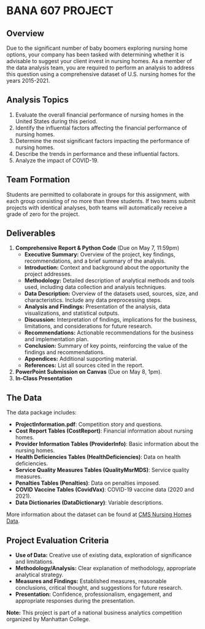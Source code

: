 # BANA 607 PROJECT

## Overview
Due to the significant number of baby boomers exploring nursing home options, your company has been tasked with determining whether it is advisable to suggest your client invest in nursing homes. As a member of the data analysis team, you are required to perform an analysis to address this question using a comprehensive dataset of U.S. nursing homes for the years 2015-2021.

## Analysis Topics
1. Evaluate the overall financial performance of nursing homes in the United States during this period.
2. Identify the influential factors affecting the financial performance of nursing homes.
3. Determine the most significant factors impacting the performance of nursing homes.
4. Describe the trends in performance and these influential factors.
5. Analyze the impact of COVID-19.

## Team Formation
Students are permitted to collaborate in groups for this assignment, with each group consisting of no more than three students. If two teams submit projects with identical analyses, both teams will automatically receive a grade of zero for the project.

## Deliverables
1. **Comprehensive Report & Python Code** (Due on May 7, 11:59pm)
   - **Executive Summary:** Overview of the project, key findings, recommendations, and a brief summary of the analysis.
   - **Introduction:** Context and background about the opportunity the project addresses.
   - **Methodology:** Detailed description of analytical methods and tools used, including data collection and analysis techniques.
   - **Data Description:** Overview of the datasets used, sources, size, and characteristics. Include any data preprocessing steps.
   - **Analysis and Findings:** Presentation of the analysis, data visualizations, and statistical outputs.
   - **Discussion:** Interpretation of findings, implications for the business, limitations, and considerations for future research.
   - **Recommendations:** Actionable recommendations for the business and implementation plan.
   - **Conclusion:** Summary of key points, reinforcing the value of the findings and recommendations.
   - **Appendices:** Additional supporting material.
   - **References:** List all sources cited in the report.
2. **PowerPoint Submission on Canvas** (Due on May 8, 1pm).
3. **In-Class Presentation**

## The Data
The data package includes:
- **ProjectInformation.pdf**: Competition story and questions.
- **Cost Report Tables (CostReport)**: Financial information about nursing homes.
- **Provider Information Tables (ProviderInfo)**: Basic information about the nursing homes.
- **Health Deficiencies Tables (HealthDeficiencies)**: Data on health deficiencies.
- **Service Quality Measures Tables (QualityMsrMDS)**: Service quality measures.
- **Penalties Tables (Penalties)**: Data on penalties imposed.
- **COVID Vaccine Tables (CovidVax)**: COVID-19 vaccine data (2020 and 2021).
- **Data Dictionaries (DataDictionary)**: Variable descriptions.

More information about the dataset can be found at [CMS Nursing Homes Data](https://data.cms.gov/provider-data/topics/nursing-homes).

## Project Evaluation Criteria
- **Use of Data:** Creative use of existing data, exploration of significance and limitations.
- **Methodology/Analysis:** Clear explanation of methodology, appropriate analytical strategy.
- **Measures and Findings:** Established measures, reasonable conclusions, critical thought, and suggestions for future research.
- **Presentation:** Confidence, professionalism, engagement, and appropriate responses during the presentation.

**Note:** This project is part of a national business analytics competition organized by Manhattan College.
